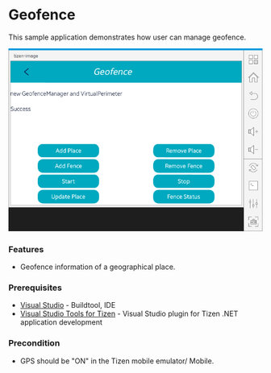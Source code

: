 # Geofence

This sample application demonstrates how user can manage geofence.

![Main page - overview](./Geofence.PNG)


### Features
* Geofence information of a geographical place.

### Prerequisites

* [Visual Studio](https://www.visualstudio.com/) - Buildtool, IDE
* [Visual Studio Tools for Tizen](https://docs.tizen.org/application/vstools/install) - Visual Studio plugin for Tizen .NET application development

### Precondition

* GPS should be "ON" in the Tizen mobile emulator/ Mobile.
